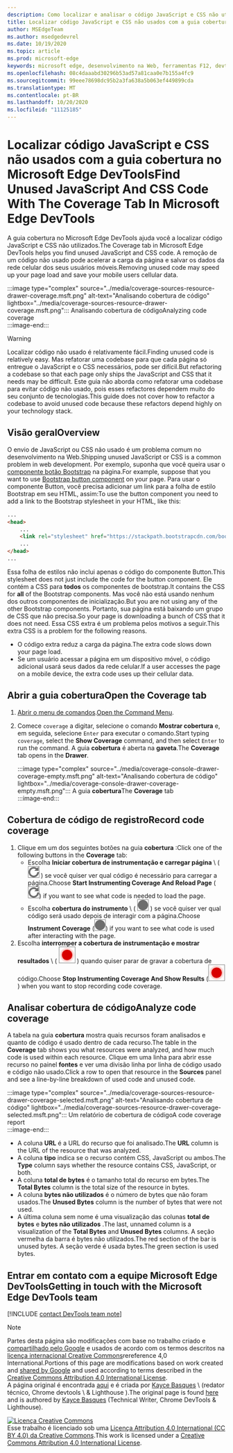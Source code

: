 ```yaml
---
description: Como localizar e analisar o código JavaScript e CSS não utilizados no Microsoft Edge DevTools.
title: Localizar código JavaScript e CSS não usados com a guia cobertura no Microsoft Edge DevTools
author: MSEdgeTeam
ms.author: msedgedevrel
ms.date: 10/19/2020
ms.topic: article
ms.prod: microsoft-edge
keywords: microsoft edge, desenvolvimento na Web, ferramentas F12, devtools
ms.openlocfilehash: 08c4daaabd30296b53ad57a81caa0e7b155a4fc9
ms.sourcegitcommit: 99eee78698dc95b2a3fa638a5b063ef449899cda
ms.translationtype: MT
ms.contentlocale: pt-BR
ms.lasthandoff: 10/20/2020
ms.locfileid: "11125185"
---
```

<!-- Copyright Kayce Basques 

   Licensed under the Apache License, Version 2.0 (the "License");
   you may not use this file except in compliance with the License.
   You may obtain a copy of the License at

       https://www.apache.org/licenses/LICENSE-2.0

   Unless required by applicable law or agreed to in writing, software
   distributed under the License is distributed on an "AS IS" BASIS,
   WITHOUT WARRANTIES OR CONDITIONS OF ANY KIND, either express or implied.
   See the License for the specific language governing permissions and
   limitations under the License.  -->

# <span data-ttu-id="4eb62-104">Localizar código JavaScript e CSS não usados com a guia cobertura no Microsoft Edge DevTools</span><span class="sxs-lookup"><span data-stu-id="4eb62-104">Find Unused JavaScript And CSS Code With The Coverage Tab In Microsoft Edge DevTools</span></span>  

<span data-ttu-id="4eb62-105">A guia cobertura no Microsoft Edge DevTools ajuda você a localizar código JavaScript e CSS não utilizados.</span><span class="sxs-lookup"><span data-stu-id="4eb62-105">The Coverage tab in Microsoft Edge DevTools helps you find unused JavaScript and CSS code.</span></span>  <span data-ttu-id="4eb62-106">A remoção de um código não usado pode acelerar a carga da página e salvar os dados da rede celular dos seus usuários móveis.</span><span class="sxs-lookup"><span data-stu-id="4eb62-106">Removing unused code may speed up your page load and save your mobile users cellular data.</span></span>  

:::image type="complex" source="../media/coverage-sources-resource-drawer-coverage.msft.png" alt-text="Analisando cobertura de código" lightbox="../media/coverage-sources-resource-drawer-coverage.msft.png":::
   <span data-ttu-id="4eb62-108">Analisando cobertura de código</span><span class="sxs-lookup"><span data-stu-id="4eb62-108">Analyzing code coverage</span></span>  
:::image-end:::  

> [!WARNING]
> <span data-ttu-id="4eb62-109">Localizar código não usado é relativamente fácil.</span><span class="sxs-lookup"><span data-stu-id="4eb62-109">Finding unused code is relatively easy.</span></span>  <span data-ttu-id="4eb62-110">Mas refatorar uma codebase para que cada página só entregue o JavaScript e o CSS necessários, pode ser difícil.</span><span class="sxs-lookup"><span data-stu-id="4eb62-110">But refactoring a codebase so that each page only ships the JavaScript and CSS that it needs may be difficult.</span></span>  <span data-ttu-id="4eb62-111">Este guia não aborda como refatorar uma codebase para evitar código não usado, pois esses refactores dependem muito do seu conjunto de tecnologias.</span><span class="sxs-lookup"><span data-stu-id="4eb62-111">This guide does not cover how to refactor a codebase to avoid unused code because these refactors depend highly on your technology stack.</span></span>  

## <span data-ttu-id="4eb62-112">Visão geral</span><span class="sxs-lookup"><span data-stu-id="4eb62-112">Overview</span></span>  

<span data-ttu-id="4eb62-113">O envio de JavaScript ou CSS não usado é um problema comum no desenvolvimento na Web.</span><span class="sxs-lookup"><span data-stu-id="4eb62-113">Shipping unused JavaScript or CSS is a common problem in web development.</span></span>  <span data-ttu-id="4eb62-114">Por exemplo, suponha que você queira usar o [componente botão Bootstrap][BootstrapButtons] na página.</span><span class="sxs-lookup"><span data-stu-id="4eb62-114">For example, suppose that you want to use [Bootstrap button component][BootstrapButtons] on your page.</span></span>  <span data-ttu-id="4eb62-115">Para usar o componente Button, você precisa adicionar um link para a folha de estilo Bootstrap em seu HTML, assim:</span><span class="sxs-lookup"><span data-stu-id="4eb62-115">To use the button component you need to add a link to the Bootstrap stylesheet in your HTML, like this:</span></span>  

```html
...
<head>
    ...
    <link rel="stylesheet" href="https://stackpath.bootstrapcdn.com/bootstrap/4.3.1/css/bootstrap.min.css" integrity="sha384-ggOyR0iXCbMQv3Xipma34MD+dH/1fQ784/j6cY/iJTQUOhcWr7x9JvoRxT2MZw1T" crossorigin="anonymous">
    ...
</head>
...
```  

<span data-ttu-id="4eb62-116">Essa folha de estilos não inclui apenas o código do componente Button.</span><span class="sxs-lookup"><span data-stu-id="4eb62-116">This stylesheet does not just include the code for the button component.</span></span>  <span data-ttu-id="4eb62-117">Ele contém a CSS para **todos** os componentes de bootstrap.</span><span class="sxs-lookup"><span data-stu-id="4eb62-117">It contains the CSS for **all** of the Bootstrap components.</span></span>  <span data-ttu-id="4eb62-118">Mas você não está usando nenhum dos outros componentes de inicialização.</span><span class="sxs-lookup"><span data-stu-id="4eb62-118">But you are not using any of the other Bootstrap components.</span></span>  <span data-ttu-id="4eb62-119">Portanto, sua página está baixando um grupo de CSS que não precisa.</span><span class="sxs-lookup"><span data-stu-id="4eb62-119">So your page is downloading a bunch of CSS that it does not need.</span></span>  <span data-ttu-id="4eb62-120">Essa CSS extra é um problema pelos motivos a seguir.</span><span class="sxs-lookup"><span data-stu-id="4eb62-120">This extra CSS is a problem for the following reasons.</span></span>  

*   <span data-ttu-id="4eb62-121">O código extra reduz a carga da página.</span><span class="sxs-lookup"><span data-stu-id="4eb62-121">The extra code slows down your page load.</span></span>  <!--See [Render-Blocking CSS][render].  -->  
*   <span data-ttu-id="4eb62-122">Se um usuário acessar a página em um dispositivo móvel, o código adicional usará seus dados da rede celular.</span><span class="sxs-lookup"><span data-stu-id="4eb62-122">If a user accesses the page on a mobile device, the extra code uses up their cellular data.</span></span>  
    
<!--[render]: /web/fundamentals/performance/critical-rendering-path/render-blocking-css  -->  

## <span data-ttu-id="4eb62-123">Abrir a guia cobertura</span><span class="sxs-lookup"><span data-stu-id="4eb62-123">Open the Coverage tab</span></span>  

1.  <span data-ttu-id="4eb62-124">[Abrir o menu de comandos][DevToolsCommandMenu].</span><span class="sxs-lookup"><span data-stu-id="4eb62-124">[Open the Command Menu][DevToolsCommandMenu].</span></span>  
1.  <span data-ttu-id="4eb62-125">Comece `coverage` a digitar, selecione o comando **Mostrar cobertura** e, em seguida, selecione `Enter` para executar o comando.</span><span class="sxs-lookup"><span data-stu-id="4eb62-125">Start typing `coverage`, select the **Show Coverage** command, and then select `Enter` to run the command.</span></span>  <span data-ttu-id="4eb62-126">A guia **cobertura** é aberta na **gaveta**.</span><span class="sxs-lookup"><span data-stu-id="4eb62-126">The **Coverage** tab opens in the **Drawer**.</span></span>  

    :::image type="complex" source="../media/coverage-console-drawer-coverage-empty.msft.png" alt-text="Analisando cobertura de código" lightbox="../media/coverage-console-drawer-coverage-empty.msft.png":::
       <span data-ttu-id="4eb62-128">A guia **cobertura**</span><span class="sxs-lookup"><span data-stu-id="4eb62-128">The **Coverage** tab</span></span>  
    :::image-end:::  
    
## <span data-ttu-id="4eb62-129">Cobertura de código de registro</span><span class="sxs-lookup"><span data-stu-id="4eb62-129">Record code coverage</span></span>  

1.  <span data-ttu-id="4eb62-130">Clique em um dos seguintes botões na guia **cobertura** :</span><span class="sxs-lookup"><span data-stu-id="4eb62-130">Click one of the following buttons in the **Coverage** tab:</span></span>  
    *   <span data-ttu-id="4eb62-131">Escolha **Iniciar cobertura de instrumentação e carregar página** \ ( ![ Iniciar cobertura de instrumentação e carregar página ][ImageReloadIcon] \) se você quiser ver qual código é necessário para carregar a página.</span><span class="sxs-lookup"><span data-stu-id="4eb62-131">Choose **Start Instrumenting Coverage And Reload Page** \(![Start Instrumenting Coverage And Reload Page][ImageReloadIcon]\) if you want to see what code is needed to load the page.</span></span>  
    *   <span data-ttu-id="4eb62-132">Escolha **cobertura do instrumento** \ ( ![ cobertura do instrumento ][ImageRecordIcon] \) se você quiser ver qual código será usado depois de interagir com a página.</span><span class="sxs-lookup"><span data-stu-id="4eb62-132">Choose **Instrument Coverage** \(![Instrument Coverage][ImageRecordIcon]\) if you want to see what code is used after interacting with the page.</span></span>  
1.  <span data-ttu-id="4eb62-133">Escolha **interromper a cobertura de instrumentação e mostrar resultados** \ ( ![ interromper a cobertura de instrumentação e mostrar resultados ][ImageStopIcon] \) quando quiser parar de gravar a cobertura de código.</span><span class="sxs-lookup"><span data-stu-id="4eb62-133">Choose **Stop Instrumenting Coverage And Show Results** \(![Stop Instrumenting Coverage And Show Results][ImageStopIcon]\) when you want to stop recording code coverage.</span></span>  
    
## <span data-ttu-id="4eb62-134">Analisar cobertura de código</span><span class="sxs-lookup"><span data-stu-id="4eb62-134">Analyze code coverage</span></span>  

<span data-ttu-id="4eb62-135">A tabela na guia **cobertura** mostra quais recursos foram analisados e quanto de código é usado dentro de cada recurso.</span><span class="sxs-lookup"><span data-stu-id="4eb62-135">The table in the **Coverage** tab shows you what resources were analyzed, and how much code is used within each resource.</span></span>  <span data-ttu-id="4eb62-136">Clique em uma linha para abrir esse recurso no painel **fontes** e ver uma divisão linha por linha de código usado e código não usado.</span><span class="sxs-lookup"><span data-stu-id="4eb62-136">Click a row to open that resource in the **Sources** panel and see a line-by-line breakdown of used code and unused code.</span></span>  

:::image type="complex" source="../media/coverage-sources-resource-drawer-coverage-selected.msft.png" alt-text="Analisando cobertura de código" lightbox="../media/coverage-sources-resource-drawer-coverage-selected.msft.png":::
   <span data-ttu-id="4eb62-138">Um relatório de cobertura de código</span><span class="sxs-lookup"><span data-stu-id="4eb62-138">A code coverage report</span></span>  
:::image-end:::  

*   <span data-ttu-id="4eb62-139">A coluna **URL** é a URL do recurso que foi analisado.</span><span class="sxs-lookup"><span data-stu-id="4eb62-139">The **URL** column is the URL of the resource that was analyzed.</span></span>  
*   <span data-ttu-id="4eb62-140">A coluna **tipo** indica se o recurso contém CSS, JavaScript ou ambos.</span><span class="sxs-lookup"><span data-stu-id="4eb62-140">The **Type** column says whether the resource contains CSS, JavaScript, or both.</span></span>  
*   <span data-ttu-id="4eb62-141">A coluna **total de bytes** é o tamanho total do recurso em bytes.</span><span class="sxs-lookup"><span data-stu-id="4eb62-141">The **Total Bytes** column is the total size of the resource in bytes.</span></span>  
*   <span data-ttu-id="4eb62-142">A coluna **bytes não utilizados** é o número de bytes que não foram usados.</span><span class="sxs-lookup"><span data-stu-id="4eb62-142">The **Unused Bytes** column is the number of bytes that were not used.</span></span>  
*   <span data-ttu-id="4eb62-143">A última coluna sem nome é uma visualização das colunas **total de bytes** e **bytes não utilizados** .</span><span class="sxs-lookup"><span data-stu-id="4eb62-143">The last, unnamed column is a visualization of the **Total Bytes** and **Unused Bytes** columns.</span></span>  <span data-ttu-id="4eb62-144">A seção vermelha da barra é bytes não utilizados.</span><span class="sxs-lookup"><span data-stu-id="4eb62-144">The red section of the bar is unused bytes.</span></span>  <span data-ttu-id="4eb62-145">A seção verde é usada bytes.</span><span class="sxs-lookup"><span data-stu-id="4eb62-145">The green section is used bytes.</span></span>  
    
## <span data-ttu-id="4eb62-146">Entrar em contato com a equipe Microsoft Edge DevTools</span><span class="sxs-lookup"><span data-stu-id="4eb62-146">Getting in touch with the Microsoft Edge DevTools team</span></span>  

[!INCLUDE [contact DevTools team note](../includes/contact-devtools-team-note.md)]  

<!-- image links -->  

[ImageReloadIcon]: ../media/reload-icon.msft.png  
[ImageRecordIcon]: ../media/record-icon.msft.png  
[ImageStopIcon]: ../media/stop-icon.msft.png  

<!-- links -->  

[DevToolsCommandMenu]: ../command-menu/index.md "Executar comandos com o menu de comando do Microsoft Edge DevTools | Documentos da Microsoft"  

[BootstrapButtons]: https://getbootstrap.com/docs/4.3/components/buttons "Botões-Bootstrap"  

> [!NOTE]
> <span data-ttu-id="4eb62-149">Partes desta página são modificações com base no trabalho criado e [compartilhado pelo Google][GoogleSitePolicies] e usados de acordo com os termos descritos na [licença internacional Creative Commons][CCA4IL]rereference 4,0 International.</span><span class="sxs-lookup"><span data-stu-id="4eb62-149">Portions of this page are modifications based on work created and [shared by Google][GoogleSitePolicies] and used according to terms described in the [Creative Commons Attribution 4.0 International License][CCA4IL].</span></span>  
> <span data-ttu-id="4eb62-150">A página original é encontrada [aqui](https://developers.google.com/web/tools/chrome-devtools/coverage/index) e é criada por [Kayce Basques][KayceBasques] \ (redator técnico, Chrome devtools \ & Lighthouse \).</span><span class="sxs-lookup"><span data-stu-id="4eb62-150">The original page is found [here](https://developers.google.com/web/tools/chrome-devtools/coverage/index) and is authored by [Kayce Basques][KayceBasques] \(Technical Writer, Chrome DevTools \& Lighthouse\).</span></span>  

[![Licença Creative Commons][CCby4Image]][CCA4IL]  
<span data-ttu-id="4eb62-152">Esse trabalho é licenciado sob uma [Licença Attribution 4.0 International (CC BY 4.0) da Creative Commons][CCA4IL].</span><span class="sxs-lookup"><span data-stu-id="4eb62-152">This work is licensed under a [Creative Commons Attribution 4.0 International License][CCA4IL].</span></span>  

[CCA4IL]: https://creativecommons.org/licenses/by/4.0  
[CCby4Image]: https://i.creativecommons.org/l/by/4.0/88x31.png  
[GoogleSitePolicies]: https://developers.google.com/terms/site-policies  
[KayceBasques]: https://developers.google.com/web/resources/contributors/kaycebasques  
